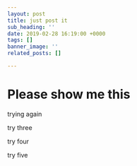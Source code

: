 ```yaml
---
layout: post
title: just post it
sub_heading: ''
date: 2019-02-28 16:19:00 +0000
tags: []
banner_image: ''
related_posts: []

---
```

# Please show me this

trying again

try three

try four

try five
